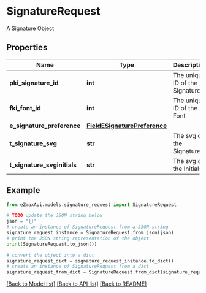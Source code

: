 # SignatureRequest

A Signature Object

## Properties

Name | Type | Description | Notes
------------ | ------------- | ------------- | -------------
**pki_signature_id** | **int** | The unique ID of the Signature | [optional] 
**fki_font_id** | **int** | The unique ID of the Font | 
**e_signature_preference** | [**FieldESignaturePreference**](FieldESignaturePreference.md) |  | 
**t_signature_svg** | **str** | The svg of the Signature | [optional] 
**t_signature_svginitials** | **str** | The svg of the Initials | [optional] 

## Example

```python
from eZmaxApi.models.signature_request import SignatureRequest

# TODO update the JSON string below
json = "{}"
# create an instance of SignatureRequest from a JSON string
signature_request_instance = SignatureRequest.from_json(json)
# print the JSON string representation of the object
print(SignatureRequest.to_json())

# convert the object into a dict
signature_request_dict = signature_request_instance.to_dict()
# create an instance of SignatureRequest from a dict
signature_request_from_dict = SignatureRequest.from_dict(signature_request_dict)
```
[[Back to Model list]](../README.md#documentation-for-models) [[Back to API list]](../README.md#documentation-for-api-endpoints) [[Back to README]](../README.md)


